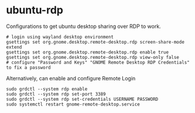 # ubuntu-rdp

Configurations to get ubuntu desktop sharing over RDP to work.

```
# login using wayland desktop environment
gsettings set org.gnome.desktop.remote-desktop.rdp screen-share-mode extend
gsettings set org.gnome.desktop.remote-desktop.rdp enable true
gsettings set org.gnome.desktop.remote-desktop.rdp view-only false
# configure "Password and Keys" "GNOME Remote Desktop RDP Credentials" to fix a password
```

Alternatively, can enable and configure Remote Login
```
sudo grdctl --system rdp enable
sudo grdctl --system rdp set-port 3389
sudo grdctl --system rdp set-credentials USERNAME PASSWORD
sudo systemctl restart gnome-remote-desktop.service
```
